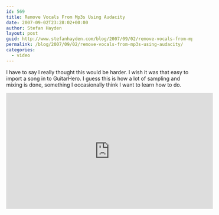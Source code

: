 ```yaml
---
id: 569
title: Remove Vocals From Mp3s Using Audacity
date: 2007-09-02T23:28:02+00:00
author: Stefan Hayden
layout: post
guid: http://www.stefanhayden.com/blog/2007/09/02/remove-vocals-from-mp3s-using-audacity/
permalink: /blog/2007/09/02/remove-vocals-from-mp3s-using-audacity/
categories:
  - video
---
```

I have to say I really thought this would be harder. I wish it was that easy to import a song in to GuitarHero. I guess this is how a lot of sampling and mixing is done, something I occasionally think I want to learn how to do.
<iframe width="560" height="315" src="http://www.youtube.com/embed/PqXiKYG3J7M" title="YouTube video player" frameborder="0" allow="accelerometer; autoplay; clipboard-write; encrypted-media; gyroscope; picture-in-picture" allowfullscreen></iframe>